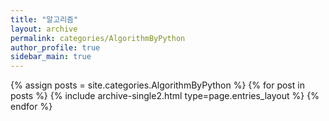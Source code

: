 ```yaml
---
title: "알고리즘"
layout: archive
permalink: categories/AlgorithmByPython
author_profile: true
sidebar_main: true
---
```



{% assign posts = site.categories.AlgorithmByPython %}
{% for post in posts %} {% include archive-single2.html type=page.entries_layout %} {% endfor %}